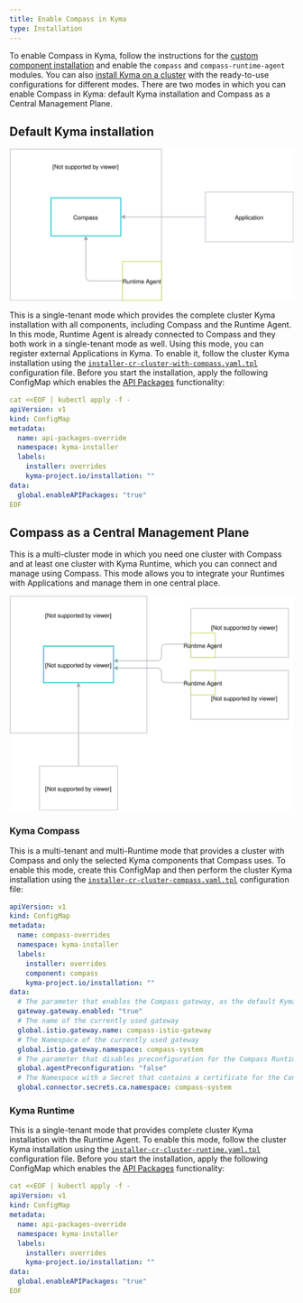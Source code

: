 ```yaml
---
title: Enable Compass in Kyma
type: Installation
---
```


To enable Compass in Kyma, follow the instructions for the [custom component installation](/root/kyma#configuration-custom-component-installation) and enable the `compass` and `compass-runtime-agent` modules. You can also [install Kyma on a cluster](/root/kyma#installation-install-kyma-on-a-cluster) with the ready-to-use configurations for different modes. There are two modes in which you can enable Compass in Kyma: default Kyma installation and Compass as a Central Management Plane.

## Default Kyma installation

![Kyma mode1](./assets/kyma-mode1.svg)

This is a single-tenant mode which provides the complete cluster Kyma installation with all components, including Compass and the Runtime Agent. In this mode, Runtime Agent is already connected to Compass and they both work in a single-tenant mode as well. Using this mode, you can register external Applications in Kyma. To enable it, follow the cluster Kyma installation using the [`installer-cr-cluster-with-compass.yaml.tpl`](https://github.com/kyma-project/kyma/blob/master/installation/resources/installer-cr-cluster-with-compass.yaml.tpl) configuration file. Before you start the installation, apply the following ConfigMap which enables the [API Packages](https://github.com/kyma-incubator/compass/blob/master/docs/compass/03-packages-api.md) functionality:

```yaml
cat <<EOF | kubectl apply -f -
apiVersion: v1
kind: ConfigMap
metadata:
  name: api-packages-override
  namespace: kyma-installer
  labels:
    installer: overrides
    kyma-project.io/installation: ""
data:
  global.enableAPIPackages: "true"
EOF
```

## Compass as a Central Management Plane

This is a multi-cluster mode in which you need one cluster with Compass and at least one cluster with Kyma Runtime, which you can connect and manage using Compass. This mode allows you to integrate your Runtimes with Applications and manage them in one central place.

![Kyma mode2](./assets/kyma-mode2.svg)


### Kyma Compass

This is a multi-tenant and multi-Runtime mode that provides a cluster with Compass and only the selected Kyma components that Compass uses. To enable this mode, create this ConfigMap and then perform the cluster Kyma installation using the
 [`installer-cr-cluster-compass.yaml.tpl`](https://github.com/kyma-project/kyma/blob/master/installation/resources/installer-cr-cluster-compass.yaml.tpl) configuration file:

```yaml
apiVersion: v1
kind: ConfigMap
metadata:
  name: compass-overrides
  namespace: kyma-installer
  labels:
    installer: overrides
    component: compass
    kyma-project.io/installation: ""
data:
  # The parameter that enables the Compass gateway, as the default Kyma gateway is disabled in this installation mode
  gateway.gateway.enabled: "true"
  # The name of the currently used gateway
  global.istio.gateway.name: compass-istio-gateway
  # The Namespace of the currently used gateway
  global.istio.gateway.namespace: compass-system
  # The parameter that disables preconfiguration for the Compass Runtime Agent
  global.agentPreconfiguration: "false"
  # The Namespace with a Secret that contains a certificate for the Connector Service
  global.connector.secrets.ca.namespace: compass-system
```

### Kyma Runtime

This is a single-tenant mode that provides complete cluster Kyma installation with the Runtime Agent. To enable this mode, follow the cluster Kyma installation using the [`installer-cr-cluster-runtime.yaml.tpl`](https://github.com/kyma-project/kyma/blob/master/installation/resources/installer-cr-cluster-runtime.yaml.tpl) configuration file. Before you start the installation, apply the following ConfigMap which enables the [API Packages](https://github.com/kyma-incubator/compass/blob/master/docs/compass/03-packages-api.md) functionality:

```yaml
cat <<EOF | kubectl apply -f -
apiVersion: v1
kind: ConfigMap
metadata:
  name: api-packages-override
  namespace: kyma-installer
  labels:
    installer: overrides
    kyma-project.io/installation: ""
data:
  global.enableAPIPackages: "true"
EOF
```
